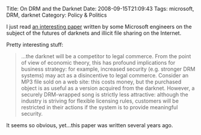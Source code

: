 Title: On DRM and the Darknet
Date: 2008-09-15T21:09:43
Tags: microsoft, DRM, darknet
Category: Policy & Politics

I just read <a href="http://www.google.com/url?sa=t&source=web&ct=res&cd=1&url=http%3A%2F%2Fcrypto.stanford.edu%2FDRM2002%2Fdarknet5.doc&ei=VTLPSLfdG5m0sQOo1ciIBw&usg=AFQjCNHZkIYjxy6LnWvUSt6kGrZ3SYLMZQ&sig2=hz865qMKNfakTgDi4sUVpA">an 
interesting paper</a> written by some Microsoft engineers on the subject of 
the futures of darknets and illicit file sharing on the Internet. 

Pretty interesting stuff:

>...the darknet will be a competitor to legal commerce. From the point of 
view of economic theory, this has profound implications for business strategy: 
for example, increased security (e.g. stronger DRM systems) may act as a
disincentive to legal commerce. Consider an MP3 file sold on a web site: this 
costs money, but the purchased object is as useful as a version acquired from 
the darknet. However, a securely DRM-wrapped song is strictly less attractive: 
although the industry is striving for flexible licensing rules, customers will 
be restricted in their actions if the system is to provide meaningful security.

It seems so obvious, yet...this paper was written several years ago. 
